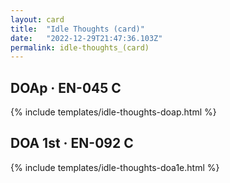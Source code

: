 ```yaml
---
layout: card
title:  "Idle Thoughts (card)"
date:   "2022-12-29T21:47:36.103Z"
permalink: idle-thoughts_(card)
---
```


## DOAp &middot; EN-045 C

{% include templates/idle-thoughts-doap.html %}


## DOA 1st &middot; EN-092 C

{% include templates/idle-thoughts-doa1e.html %}
